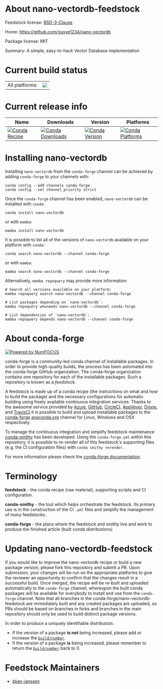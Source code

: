 About nano-vectordb-feedstock
=============================

Feedstock license: [BSD-3-Clause](https://github.com/conda-forge/nano-vectordb-feedstock/blob/main/LICENSE.txt)

Home: https://github.com/gusye1234/nano-vectordb

Package license: MIT

Summary: A simple, easy-to-hack Vector Database implementation

Current build status
====================


<table><tr><td>All platforms:</td>
    <td>
      <a href="https://dev.azure.com/conda-forge/feedstock-builds/_build/latest?definitionId=23722&branchName=main">
        <img src="https://dev.azure.com/conda-forge/feedstock-builds/_apis/build/status/nano-vectordb-feedstock?branchName=main">
      </a>
    </td>
  </tr>
</table>

Current release info
====================

| Name | Downloads | Version | Platforms |
| --- | --- | --- | --- |
| [![Conda Recipe](https://img.shields.io/badge/recipe-nano--vectordb-green.svg)](https://anaconda.org/conda-forge/nano-vectordb) | [![Conda Downloads](https://img.shields.io/conda/dn/conda-forge/nano-vectordb.svg)](https://anaconda.org/conda-forge/nano-vectordb) | [![Conda Version](https://img.shields.io/conda/vn/conda-forge/nano-vectordb.svg)](https://anaconda.org/conda-forge/nano-vectordb) | [![Conda Platforms](https://img.shields.io/conda/pn/conda-forge/nano-vectordb.svg)](https://anaconda.org/conda-forge/nano-vectordb) |

Installing nano-vectordb
========================

Installing `nano-vectordb` from the `conda-forge` channel can be achieved by adding `conda-forge` to your channels with:

```
conda config --add channels conda-forge
conda config --set channel_priority strict
```

Once the `conda-forge` channel has been enabled, `nano-vectordb` can be installed with `conda`:

```
conda install nano-vectordb
```

or with `mamba`:

```
mamba install nano-vectordb
```

It is possible to list all of the versions of `nano-vectordb` available on your platform with `conda`:

```
conda search nano-vectordb --channel conda-forge
```

or with `mamba`:

```
mamba search nano-vectordb --channel conda-forge
```

Alternatively, `mamba repoquery` may provide more information:

```
# Search all versions available on your platform:
mamba repoquery search nano-vectordb --channel conda-forge

# List packages depending on `nano-vectordb`:
mamba repoquery whoneeds nano-vectordb --channel conda-forge

# List dependencies of `nano-vectordb`:
mamba repoquery depends nano-vectordb --channel conda-forge
```


About conda-forge
=================

[![Powered by
NumFOCUS](https://img.shields.io/badge/powered%20by-NumFOCUS-orange.svg?style=flat&colorA=E1523D&colorB=007D8A)](https://numfocus.org)

conda-forge is a community-led conda channel of installable packages.
In order to provide high-quality builds, the process has been automated into the
conda-forge GitHub organization. The conda-forge organization contains one repository
for each of the installable packages. Such a repository is known as a *feedstock*.

A feedstock is made up of a conda recipe (the instructions on what and how to build
the package) and the necessary configurations for automatic building using freely
available continuous integration services. Thanks to the awesome service provided by
[Azure](https://azure.microsoft.com/en-us/services/devops/), [GitHub](https://github.com/),
[CircleCI](https://circleci.com/), [AppVeyor](https://www.appveyor.com/),
[Drone](https://cloud.drone.io/welcome), and [TravisCI](https://travis-ci.com/)
it is possible to build and upload installable packages to the
[conda-forge](https://anaconda.org/conda-forge) [anaconda.org](https://anaconda.org/)
channel for Linux, Windows and OSX respectively.

To manage the continuous integration and simplify feedstock maintenance
[conda-smithy](https://github.com/conda-forge/conda-smithy) has been developed.
Using the ``conda-forge.yml`` within this repository, it is possible to re-render all of
this feedstock's supporting files (e.g. the CI configuration files) with ``conda smithy rerender``.

For more information please check the [conda-forge documentation](https://conda-forge.org/docs/).

Terminology
===========

**feedstock** - the conda recipe (raw material), supporting scripts and CI configuration.

**conda-smithy** - the tool which helps orchestrate the feedstock.
                   Its primary use is in the construction of the CI ``.yml`` files
                   and simplify the management of *many* feedstocks.

**conda-forge** - the place where the feedstock and smithy live and work to
                  produce the finished article (built conda distributions)


Updating nano-vectordb-feedstock
================================

If you would like to improve the nano-vectordb recipe or build a new
package version, please fork this repository and submit a PR. Upon submission,
your changes will be run on the appropriate platforms to give the reviewer an
opportunity to confirm that the changes result in a successful build. Once
merged, the recipe will be re-built and uploaded automatically to the
`conda-forge` channel, whereupon the built conda packages will be available for
everybody to install and use from the `conda-forge` channel.
Note that all branches in the conda-forge/nano-vectordb-feedstock are
immediately built and any created packages are uploaded, so PRs should be based
on branches in forks and branches in the main repository should only be used to
build distinct package versions.

In order to produce a uniquely identifiable distribution:
 * If the version of a package **is not** being increased, please add or increase
   the [``build/number``](https://docs.conda.io/projects/conda-build/en/latest/resources/define-metadata.html#build-number-and-string).
 * If the version of a package **is** being increased, please remember to return
   the [``build/number``](https://docs.conda.io/projects/conda-build/en/latest/resources/define-metadata.html#build-number-and-string)
   back to 0.

Feedstock Maintainers
=====================

* [@jan-janssen](https://github.com/jan-janssen/)


